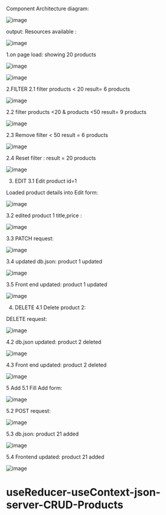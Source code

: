 Component Architecture diagram:

![image](https://user-images.githubusercontent.com/92960836/224126248-e64d1681-d8aa-41b4-9b32-695a619ed6ef.png)

output:
Resources available :

![image](https://user-images.githubusercontent.com/92960836/224307282-35a4dc5d-5335-4a3b-84e7-ec966f1bd3f9.png)

1.on page load: showing 20 products

![image](https://user-images.githubusercontent.com/92960836/224308028-c1444dee-4f4f-4f3b-befb-12584ba06b9c.png)

![image](https://user-images.githubusercontent.com/92960836/224308168-95b6b2a6-9b2f-4f3b-845a-9a910ca1c003.png)

2.FILTER
2.1 filter products < 20 
result= 6 products

![image](https://user-images.githubusercontent.com/92960836/224308247-40980e06-8a49-42b0-97b5-d5bbab0f981c.png)

2.2 filter products <20 & products <50
result= 9 products

![image](https://user-images.githubusercontent.com/92960836/224308462-97553e39-d4c5-48c7-891f-ce4020c5578d.png)

2.3 Remove filter < 50
result = 6 products

![image](https://user-images.githubusercontent.com/92960836/224308634-28e38cf8-1ada-4b74-958d-125c492db025.png)

2.4 Reset filter :
result = 20 products

![image](https://user-images.githubusercontent.com/92960836/224308748-1fcfaeea-5228-468e-9a25-f15782e573ea.png)

3. EDIT
3.1 Edit product id=1

Loaded product details into Edit form:

![image](https://user-images.githubusercontent.com/92960836/224310192-e9dc8b08-28cf-4283-bfd5-2b647b3958d9.png)

3.2 edited product 1 title,price :

![image](https://user-images.githubusercontent.com/92960836/224310435-db28d81e-002c-4f3c-951a-493be6778a3c.png)

3.3 PATCH request:

![image](https://user-images.githubusercontent.com/92960836/224310651-637ff4a2-369e-4468-baf6-961f42302660.png)

3.4 updated db.json: product 1 updated

![image](https://user-images.githubusercontent.com/92960836/224315086-8c1fa52a-c7d2-40d0-9494-cf2536f73437.png)

3.5 Front end updated: product 1 updated

![image](https://user-images.githubusercontent.com/92960836/224310933-47ff1aa1-d5b6-41c8-8d70-31e7940468d5.png)

4. DELETE
4.1 Delete product 2:

DELETE request:

![image](https://user-images.githubusercontent.com/92960836/224311166-852a62c2-cfbd-4c24-b2ea-a2fa41ffdc55.png)

4.2 db.json updated: product 2 deleted 

![image](https://user-images.githubusercontent.com/92960836/224315128-d0528827-9562-493f-a763-43f9a9dee036.png)

4.3 Front end updated: product 2 deleted 

![image](https://user-images.githubusercontent.com/92960836/224311257-92260975-2cbf-43b5-a37c-b718430fddcd.png)

5 Add 
5.1 Fill Add form:

![image](https://user-images.githubusercontent.com/92960836/224311996-b294f75f-a350-4e88-88bd-3f610dd0a0da.png)

5.2 POST request:

![image](https://user-images.githubusercontent.com/92960836/224312145-aa865591-dea5-4618-8eca-eb4bad3a7b2d.png)

5.3 db.json: product 21 added

![image](https://user-images.githubusercontent.com/92960836/224318635-60d0d8cc-b120-460f-8dfb-5b11c51be150.png)

5.4 Frontend updated: product 21 added

![image](https://user-images.githubusercontent.com/92960836/224312251-28d22a98-96c7-4fff-9d7e-ed4cf1a510d6.png)












# useReducer-useContext-json-server-CRUD-Products

